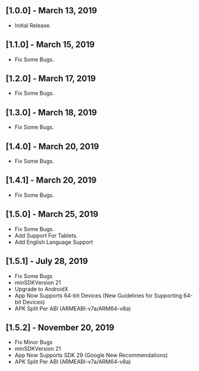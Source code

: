 ## [1.0.0] - March 13, 2019

* Initial Release.

## [1.1.0] - March 15, 2019

* Fix Some Bugs.

## [1.2.0] - March 17, 2019

* Fix Some Bugs.

## [1.3.0] - March 18, 2019

* Fix Some Bugs.

## [1.4.0] - March 20, 2019

* Fix Some Bugs.

## [1.4.1] - March 20, 2019

* Fix Some Bugs.

## [1.5.0] - March 25, 2019

* Fix Some Bugs.
* Add Support For Tablets.
* Add English Language Support

## [1.5.1] - July 28, 2019

* Fix Some Bugs
* minSDKVersion 21
* Upgrade to AndroidX
* App Now Supports 64-bit Devices (New Guidelines for Supporting 64-bit Devices)
* APK Split Per ABI (ARMEABI-v7a/ARM64-v8a)

## [1.5.2] - November 20, 2019

* Fix Minor Bugs
* minSDKVersion 21
* App Now Supports SDK 29 (Google New Recommendations)
* APK Split Per ABI (ARMEABI-v7a/ARM64-v8a)